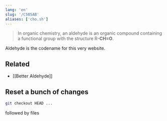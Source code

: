 ```yaml
---
lang: 'en'
slug: '/C585AB'
aliases: ['cho.sh']
---
```


> In organic chemistry, an aldehyde is an organic compound containing a functional group with the structure R-**CH=O**.

Aldehyde is the codename for this very website.

## Related

- [[Better Aldehyde]]

## Reset a bunch of changes

```bash
git checkout HEAD ...
```

followed by files
